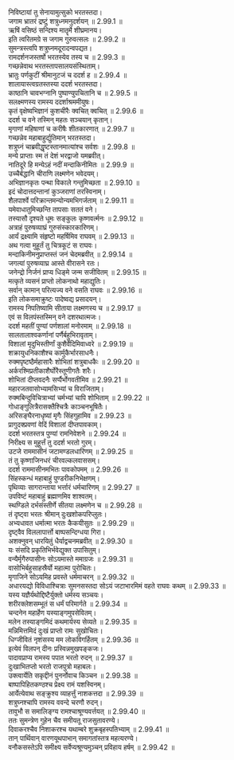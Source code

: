 
निविष्टायां तु सेनायामुत्सुको भरतस्तदा।  
जगाम भ्रातरं द्रष्टुं शत्रुध्नमनुदर्शयन् ॥ 2.99.1 ॥   
ऋषिं वसिष्ठं सन्दिश्य मातॄर्मे शीघ्रमानय।  
इति त्वरितमग्रे स जगाम गुरुवत्सलः ॥ 2.99.2 ॥   
सुमन्त्रस्त्वपि शत्रुघ्नमदूरादन्वपद्यत।  
रामदर्शनजस्तर्षो भरतस्येव तस्य च ॥ 2.99.3 ॥   
गच्छन्नेवाथ भरतस्तापसालयसंस्थिताम्।  
भ्रातुः पर्णकुटीं श्रीमानुटजं च ददर्श ह ॥ 2.99.4 ॥   
शालायास्त्वग्रतस्तस्या ददर्श भरतस्तदा।  
काष्ठानि चावभग्नानि पुष्पाण्युपचितानि च ॥ 2.99.5 ॥   
सलक्ष्मणस्य रामस्य ददर्शाश्रममीयुषः।  
कृतं वृक्षेष्वभिज्ञानं कुशचीरैः क्वचित् क्वचित् ॥ 2.99.6 ॥   
ददर्श च वने तस्मिन् महतः सञ्चयान् कृतान्।  
मृगाणां महिषाणां च करीषैः शीतकारणात् ॥ 2.99.7 ॥   
गच्छन्नेव महाबाहुर्द्युतिमान् भरतस्तदा।  
शत्रुघ्नं चाब्रवीद्धृष्टस्तानमात्यांश्च सर्वशः ॥ 2.99.8 ॥   
मन्ये प्राप्ताः स्म तं देशं भरद्वाजो यमब्रवीत्।  
नातिदूरे हि मन्येऽहं नदीं मन्दाकिनीमितः ॥ 2.99.9 ॥   
उच्चैर्बद्धानि चीराणि लक्ष्मणेन भवेदयम्।  
अभिज्ञानकृतः पन्था विकाले गन्तुमिच्छता ॥ 2.99.10 ॥   
इदं चोदात्तदन्तानां कुञ्जराणां तरस्विनाम्।  
शैलपार्श्वे परिक्रान्तमन्योन्यमभिगर्जताम् ॥ 2.99.11 ॥   
यमेवाधातुमिच्छन्ति तापसाः सततं वने।  
तस्यासौ दृश्यते धूमः सङ्कुलः कृष्णवर्त्मनः ॥ 2.99.12 ॥   
अत्राहं पुरुषव्याघ्रं गुरुसंस्कारकारिणम्।  
आर्यं द्रक्ष्यामि संहृष्टो महर्षिमिव राघवम् ॥ 2.99.13 ॥   
अथ गत्वा मुहूर्तं तु चित्रकूटं स राघवः।  
मन्दाकिनीमनुप्राप्तस्तं जनं चेदमब्रवीत् ॥ 2.99.14 ॥   
जगत्यां पुरुषव्याघ्र आस्ते वीरासने रतः।  
जनेन्द्रो निर्जनं प्राप्य धिङ्मे जन्म सजीवितम् ॥ 2.99.15 ॥   
मत्कृते व्यसनं प्राप्तो लोकनाथो महाद्युतिः।  
सर्वान् कामान् परित्यज्य वने वसति राघवः ॥ 2.99.16 ॥   
इति लोकसमाक्रुष्टः पादेष्वद्य प्रसादयन्।  
रामस्य निपतिष्यामि सीताया लक्ष्मणस्य च ॥ 2.99.17 ॥   
एवं स विलपंस्तस्मिन् वने दशरथात्मजः।  
ददर्श महतीं पुण्यां पर्णशालां मनोरमाम् ॥ 2.99.18 ॥   
सालतालाश्वकर्णानां पर्णैर्बहुभिरावृताम्।  
विशालां मृदुभिस्तीर्णां कुशैर्वेदिमिवाध्वरे ॥ 2.99.19 ॥   
शक्रायुधनिकाशैश्च कार्मुकैर्भारसाधनैः।  
रुक्मपृष्टष्ठैर्महासारैः शोभितां शत्रुबाधकैः ॥ 2.99.20 ॥   
अर्करश्मिप्रतीकाशैर्घोरैस्तूणीगतैः शरैः।  
शोभितां दीप्तवदनैः सर्प्पैर्भोगवतीमिव ॥ 2.99.21 ॥   
महारजतवासोभ्यामसिभ्यां च विराजिताम्।  
रुक्मबिन्दुविचित्राभ्यां चर्मभ्यां चापि शोभिताम् ॥ 2.99.22 ॥   
गोधाङ्गुलित्रैरासक्तैश्चित्रैः काञ्चनभूषितैः।  
अरिसङ्घैरनाधृष्यां मृगैः सिंहगुहामिव ॥ 2.99.23 ॥   
प्रागुदक्प्रवणां वेदिं विशालां दीप्तपावकाम्।  
ददर्श भरतस्तत्र पुण्यां रामनिवेशने ॥ 2.99.24 ॥   
निरीक्ष्य स मुहूर्त्तं तु ददर्श भरतो गुरम्।  
उटजे राममासीनं जटामण्डलधारिणम् ॥ 2.99.25 ॥   
तं तु कृष्णाजिनधरं चीरवल्कलवाससम्।  
ददर्श राममासीनमभितः पावकोपमम् ॥ 2.99.26 ॥   
सिंहस्कन्धं महाबाहुं पुण्डरीकनिभेक्षणम्।  
पृथिव्याः सागरान्ताया भर्त्तारं धर्मचारिणम् ॥ 2.99.27 ॥   
उपविष्टं महाबाहुं ब्रह्माणमिव शाश्वतम्।  
स्थण्डिले दर्भसंस्तीर्णे सीतया लक्ष्मणेन च ॥ 2.99.28 ॥   
तं दृष्ट्वा भरतः श्रीमान् दुःखशोकपरिप्लुतः।  
अभ्यधावत धर्मात्मा भरतः कैकयीसुतः ॥ 2.99.29 ॥   
दृष्ट्वैव विललापार्त्तो बाष्पसन्दिग्धया गिरा।  
अशक्नुवन् धारयितुं धैर्याद्वचनमब्रवीत् ॥ 2.99.30 ॥   
यः संसदि प्रकृतिभिर्भवेद्युक्त उपासितुम्।  
वन्यैर्मृगैरुपासीनः सोऽयमास्ते ममाग्रजः ॥ 2.99.31 ॥   
वासोभिर्बहुसाहस्रैर्यो महात्मा पुरोचितः।  
मृगाजिने सोऽयमिह प्रवस्ते धर्ममाचरन् ॥ 2.99.32 ॥   
अधारयद्यो विविधाश्चित्राः सुमनसस्तदा सोऽयं जटाभारमिमं वहते राघवः कथम् ॥ 2.99.33 ॥   
यस्य यज्ञैर्यथोद्दिष्टैर्युक्तो धर्मस्य सञ्चयः।  
शरीरक्लेशसम्भूतं स धर्मं परिमार्गते ॥ 2.99.34 ॥   
चन्दनेन महार्हेण यस्याङ्गमुपसेवितम्।  
मलेन तस्याङ्गमिदं कथमार्यस्य सेव्यते ॥ 2.99.35 ॥   
मन्निमित्तमिदं दुःखं प्राप्तो रामः सुखोचितः।  
धिग्जीवितं नृशंसस्य मम लोकविगर्हितम् ॥ 2.99.36 ॥   
इत्येवं विलपन् दीनः प्रस्विन्नमुखपङ्कजः।  
पादावप्राप्य रामस्य पपात भरतो रुदन् ॥ 2.99.37 ॥   
दुःखाभितप्तो भरतो राजपुत्रो महाबलः।  
उक्त्वार्येति सकृद्दीनं पुनर्नोवाच किञ्चन ॥ 2.99.38 ॥   
बाष्पापिहितकण्ठश्च प्रेक्ष्य रामं यशस्विनम्।  
आर्येत्येवाथ सङ्क्रुश्य व्याहर्त्तुं नाशकत्तदा ॥ 2.99.39 ॥   
शत्रुघ्नश्चापि रामस्य ववन्दे चरणौ रुदन्।  
तावुभौ स समालिङ्ग्य रामश्चाश्रूण्यवर्त्तयत् ॥ 2.99.40 ॥   
ततः सुमन्त्रेण गुहेन चैव समीयतू राजसुतावरण्ये।  
दिवाकरश्चैव निशाकरश्च यथाम्बरे शुक्रबृहस्पतिभ्याम् ॥ 2.99.41 ॥   
तान् पार्थिवान् वारणयूथपाभान् समागतांस्तत्र महत्यरण्ये।  
वनौकसस्तेऽपि समीक्ष्य सर्वेप्यश्रूण्यमुञ्चन् प्रविहाय हर्षम् ॥ 2.99.42 ॥   
